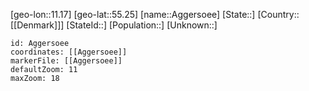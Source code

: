 ﻿---
location: [55.25,11.17]
mapzoom: [7,12] 
mapmarker: city 
type: City
tags:
- geo/City


SpocWebEntityId: 28680
isDeleted: false
confidential: public

---
[geo-lon::11.17]
[geo-lat::55.25]
[name::Aggersoee]
[State::]
[Country::[[Denmark]]]
[StateId::]
[Population::]
[Unknown::]


```leaflet
id: Aggersoee
coordinates: [[Aggersoee]]
markerFile: [[Aggersoee]]
defaultZoom: 11 
maxZoom: 18
```
